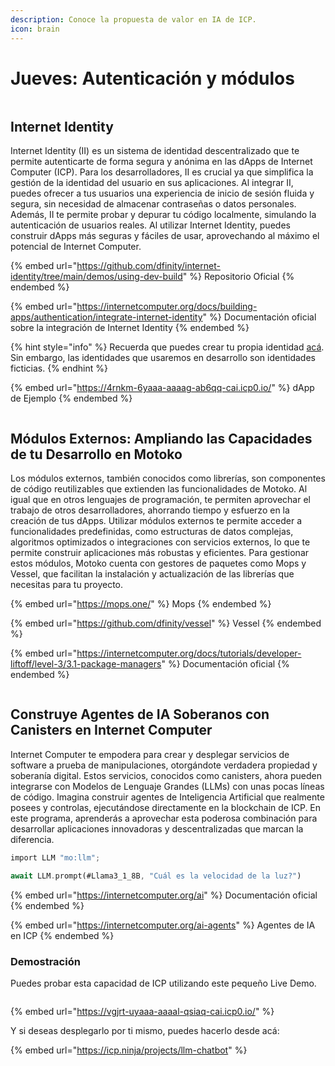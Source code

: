 ```yaml
---
description: Conoce la propuesta de valor en IA de ICP.
icon: brain
---
```


# Jueves: Autenticación y módulos

<figure><img src="../.gitbook/assets/asdwq.png" alt=""><figcaption></figcaption></figure>

## Internet Identity

Internet Identity (II) es un sistema de identidad descentralizado que te permite autenticarte de forma segura y anónima en las dApps de Internet Computer (ICP). Para los desarrolladores, II es crucial ya que simplifica la gestión de la identidad del usuario en sus aplicaciones. Al integrar II, puedes ofrecer a tus usuarios una experiencia de inicio de sesión fluida y segura, sin necesidad de almacenar contraseñas o datos personales. Además, II te permite probar y depurar tu código localmente, simulando la autenticación de usuarios reales. Al utilizar Internet Identity, puedes construir dApps más seguras y fáciles de usar, aprovechando al máximo el potencial de Internet Computer.

{% embed url="https://github.com/dfinity/internet-identity/tree/main/demos/using-dev-build" %}
Repositorio Oficial
{% endembed %}

{% embed url="https://internetcomputer.org/docs/building-apps/authentication/integrate-internet-identity" %}
Documentación oficial sobre la integración de Internet Identity
{% endembed %}

{% hint style="info" %}
Recuerda que puedes crear tu propia identidad [acá](https://identity.ic0.app/). Sin embargo, las identidades que usaremos en desarrollo son identidades ficticias.
{% endhint %}

{% embed url="https://4rnkm-6yaaa-aaaag-ab6qq-cai.icp0.io/" %}
dApp de Ejemplo
{% endembed %}

<figure><img src="../.gitbook/assets/Separador.jpg" alt=""><figcaption></figcaption></figure>

## Módulos Externos: Ampliando las Capacidades de tu Desarrollo en Motoko

Los módulos externos, también conocidos como librerías, son componentes de código reutilizables que extienden las funcionalidades de Motoko. Al igual que en otros lenguajes de programación, te permiten aprovechar el trabajo de otros desarrolladores, ahorrando tiempo y esfuerzo en la creación de tus dApps. Utilizar módulos externos te permite acceder a funcionalidades predefinidas, como estructuras de datos complejas, algoritmos optimizados o integraciones con servicios externos, lo que te permite construir aplicaciones más robustas y eficientes. Para gestionar estos módulos, Motoko cuenta con gestores de paquetes como Mops y Vessel, que facilitan la instalación y actualización de las librerías que necesitas para tu proyecto.

{% embed url="https://mops.one/" %}
Mops
{% endembed %}

{% embed url="https://github.com/dfinity/vessel" %}
Vessel
{% endembed %}

{% embed url="https://internetcomputer.org/docs/tutorials/developer-liftoff/level-3/3.1-package-managers" %}
Documentación oficial
{% endembed %}

<figure><img src="../.gitbook/assets/Separador.jpg" alt=""><figcaption></figcaption></figure>

## Construye Agentes de IA Soberanos con Canisters en Internet Computer

Internet Computer te empodera para crear y desplegar servicios de software a prueba de manipulaciones, otorgándote verdadera propiedad y soberanía digital. Estos servicios, conocidos como canisters, ahora pueden integrarse con Modelos de Lenguaje Grandes (LLMs) con unas pocas líneas de código. Imagina construir agentes de Inteligencia Artificial que realmente posees y controlas, ejecutándose directamente en la blockchain de ICP. En este programa, aprenderás a aprovechar esta poderosa combinación para desarrollar aplicaciones innovadoras y descentralizadas que marcan la diferencia.

```rust
import LLM "mo:llm";

await LLM.prompt(#Llama3_1_8B, "Cuál es la velocidad de la luz?")
```

{% embed url="https://internetcomputer.org/ai" %}
Documentación oficial
{% endembed %}

{% embed url="https://internetcomputer.org/ai-agents" %}
Agentes de IA en ICP
{% endembed %}

### Demostración

Puedes probar esta capacidad de ICP utilizando este pequeño Live Demo.

<figure><img src="../.gitbook/assets/Picture7.png" alt=""><figcaption></figcaption></figure>

{% embed url="https://vgjrt-uyaaa-aaaal-qsiaq-cai.icp0.io/" %}

Y si deseas desplegarlo por ti mismo, puedes hacerlo desde acá:

{% embed url="https://icp.ninja/projects/llm-chatbot" %}

<figure><img src="../.gitbook/assets/Separador2.jpg" alt=""><figcaption></figcaption></figure>

